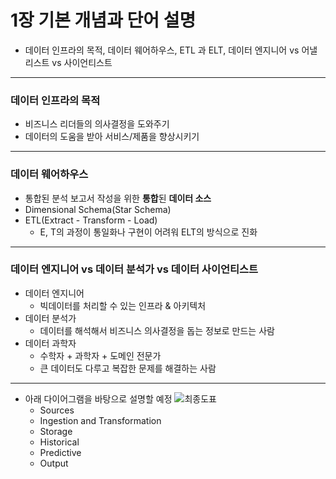 # 1장 기본 개념과 단어 설명
- 데이터 인프라의 목적, 데이터 웨어하우스, ETL 과 ELT, 데이터 엔지니어 vs 어낼리스트 vs 사이언티스트

---

### 데이터 인프라의 목적
- 비즈니스 리더들의 의사결정을 도와주기
- 데이터의 도움을 받아 서비스/제품을 향상시키기

---

### 데이터 웨어하우스
- 통합된 분석 보고서 작성을 위한 **통합**된 **데이터 소스**
- Dimensional Schema(Star Schema)
- ETL(Extract - Transform - Load)
  - E, T의 과정이 통일화나 구현이 어려워 ELT의 방식으로 진화

---

### 데이터 엔지니어 vs 데이터 분석가 vs 데이터 사이언티스트
- 데이터 엔지니어
  - 빅데이터를 처리할 수 있는 인프라 & 아키텍처
- 데이터 분석가
  - 데이터를 해석해서 비즈니스 의사결정을 돕는 정보로 만드는 사람
- 데이터 과학자
  - 수학자 + 과학자 + 도메인 전문가
  - 큰 데이터도 다루고 복잡한 문제를 해결하는 사람

---

- 아래 다이어그램을 바탕으로 설명할 예정
![최종도표](https://img1.daumcdn.net/thumb/R1280x0.fjpg/?fname=http://t1.daumcdn.net/brunch/service/user/3hD/image/Pooto4-Wi0R5dsKZCrFkh5mCSEM)
  - Sources
  - Ingestion and Transformation
  - Storage
  - Historical
  - Predictive
  - Output